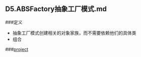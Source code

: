 ## D5.ABSFactory抽象工厂模式.md

###定义
- 抽象工厂模式创建相关的对象家族，而不需要依赖他们的具体类
- 组合

###[project](../abstractfactory/readme.md)